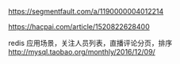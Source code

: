 https://segmentfault.com/a/1190000004012214

https://hacpai.com/article/1520822628400

redis 应用场景，关注人员列表，直播评论分页，排序
http://mysql.taobao.org/monthly/2016/12/09/